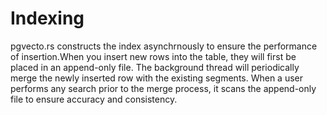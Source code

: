 # Indexing

pgvecto.rs constructs the index asynchrnously to ensure the performance of insertion.When you insert new rows into the table, they will first be placed in an append-only file. The background thread will periodically merge the newly inserted row with the existing segments. When a user performs any search prior to the merge process, it scans the append-only file to ensure accuracy and consistency.